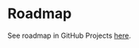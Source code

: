 # Roadmap

See roadmap in GitHub Projects [here](https://github.com/orgs/dcsil/projects/97/views/2).
